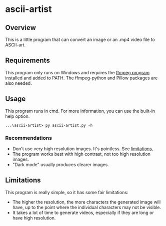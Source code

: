 # ascii-artist

## Overview
This is a little program that can convert an image or an .mp4 video file to ASCII-art. 

## Requirements
This program only runs on Windows and requires the [ffmpeg program](https://ffmpeg.org/) installed and added to PATH. The ffmpeg-python and Pillow packages are also needed.

## Usage
This program runs in cmd. For more information, you can use the built-in help option.

    ...\ascii-artist> py ascii-artist.py -h

### Recommendations
 - Don't use very high resolution images. It's pointless. See [limitations.](#limitations) 
 - The program works best with high contrast, not too high resolution images.
 - "Dark mode" usually produces clearer images.

## Limitations
This program is really simple, so it has some fair limitations:
 - The higher the resolution, the more characters the generated image will have, up to the point where the individual characters may not be visible.
 - It takes a lot of time to generate videos, especially if they are long or have high resolution.
